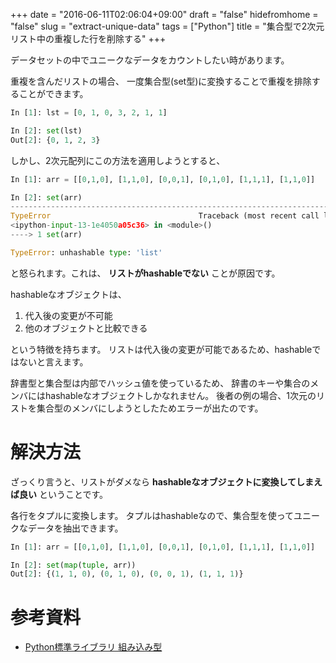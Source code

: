 +++
date = "2016-06-11T02:06:04+09:00"
draft = "false"
hidefromhome = "false"
slug = "extract-unique-data"
tags = ["Python"]
title = "集合型で2次元リスト中の重複した行を削除する"
+++

データセットの中でユニークなデータをカウントしたい時があります。

重複を含んだリストの場合、
一度集合型(set型)に変換することで重複を排除することができます。

```python
In [1]: lst = [0, 1, 0, 3, 2, 1, 1]

In [2]: set(lst)
Out[2]: {0, 1, 2, 3}
```

しかし、2次元配列にこの方法を適用しようとすると、

```python
In [1]: arr = [[0,1,0], [1,1,0], [0,0,1], [0,1,0], [1,1,1], [1,1,0]]

In [2]: set(arr)
---------------------------------------------------------------------------
TypeError                                 Traceback (most recent call last)
<ipython-input-13-1e4050a05c36> in <module>()
----> 1 set(arr)

TypeError: unhashable type: 'list'
```

と怒られます。これは、
**リストがhashableでない**
ことが原因です。

hashableなオブジェクトは、

1. 代入後の変更が不可能
2. 他のオブジェクトと比較できる

という特徴を持ちます。
リストは代入後の変更が可能であるため、hashableではないと言えます。

辞書型と集合型は内部でハッシュ値を使っているため、
辞書のキーや集合のメンバにはhashableなオブジェクトしかなれません。
後者の例の場合、1次元のリストを集合型のメンバにしようとしたためエラーが出たのです。

# 解決方法

ざっくり言うと、リストがダメなら
**hashableなオブジェクトに変換してしまえば良い**
ということです。

各行をタプルに変換します。
タプルはhashableなので、集合型を使ってユニークなデータを抽出できます。

```python
In [1]: arr = [[0,1,0], [1,1,0], [0,0,1], [0,1,0], [1,1,1], [1,1,0]]

In [2]: set(map(tuple, arr))
Out[2]: {(1, 1, 0), (0, 1, 0), (0, 0, 1), (1, 1, 1)}
```

# 参考資料

- [Python標準ライブラリ 組み込み型](http://docs.python.jp/3.5/library/stdtypes.html?highlight=hashable)
